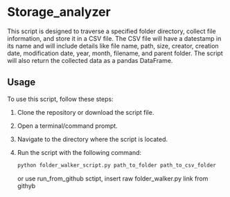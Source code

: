 # Storage_analyzer

This script is designed to traverse a specified folder directory, collect file information, and store it in a CSV file. The CSV file will have a datestamp in its name and will include details like file name, path, size, creator, creation date, modification date, year, month, filename, and parent folder. The script will also return the collected data as a pandas DataFrame.

## Usage

To use this script, follow these steps:

1. Clone the repository or download the script file.
2. Open a terminal/command prompt.
3. Navigate to the directory where the script is located.
4. Run the script with the following command:

   ```bash
   python folder_walker_script.py path_to_folder path_to_csv_folder
   ```
   or use run_from_github sctipt, insert raw folder_walker.py link from githyb
